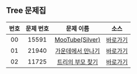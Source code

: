 ## Tree 문제집

| 번호  | 문제 번호 |                         문제 이름                          |         소스         |
| :---: | :-------: | :--------------------------------------------------------: | :------------------: |
|  00   |   15591   |  [MooTube(Silver)](https://www.acmicpc.net/problem/15591)  | [바로가기](../15591) |
|  01   |   21940   | [가운데에서 만나기](https://www.acmicpc.net/problem/21940) | [바로가기](../21940) |
|  02   |   11725   | [트리의 부모 찾기](https://www.acmicpc.net/problem/11725)  | [바로가기](../11725) |
